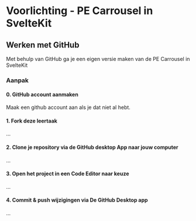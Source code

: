 # Voorlichting - PE Carrousel in SvelteKit

## Werken met GitHub

Met behulp van GitHub ga je een eigen versie maken van de PE Carrousel in SvelteKit

### Aanpak

#### 0. GitHub account aanmaken
Maak een github account aan als je dat niet al hebt.

#### 1. Fork deze leertaak
...

#### 2. Clone je repository via de GitHub desktop App naar jouw computer
...

#### 3. Open het project in een Code Editor naar keuze
...

#### 4. Commit & push wijzigingen via De GitHub Desktop app
...







